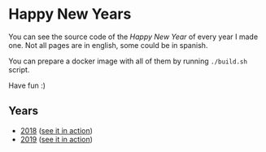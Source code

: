 # Happy New Years

You can see the source code of the _Happy New Year_ of every year I made one. Not all pages are in english, some could be in spanish.

You can prepare a docker image with all of them by running `./build.sh` script.

Have fun :)

## Years

 - [2018][1] ([see it in action][3])
 - [2019][2] ([see it in action][4])


  [1]: https://github.com/melchor629/hny/tree/master/2018
  [2]: https://github.com/melchor629/hny/tree/master/2019
  [3]: https://fan.melchor9000.me/2018
  [4]: https://fan.melchor9000.me/2019
